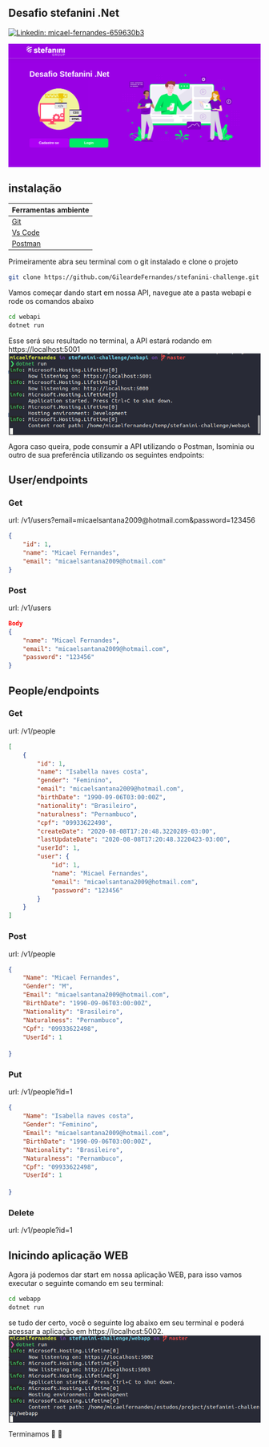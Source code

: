 <h2>Desafio stefanini .Net</h2>

[![Linkedin: micael-fernandes-659630b3](https://img.shields.io/badge/-micaelfernandes-blue?style=flat-square&logo=Linkedin&logoColor=white&link=https://www.linkedin.com/in/micael-fernandes-659630b3/)](https://www.linkedin.com/in/micael-fernandes-659630b3/)

<img align='center' src="https://github.com/GileardeFernandes/stefanini-challenge/blob/master/assets/home-web.png" >


## instalação

| Ferramentas ambiente                               |
| ---------------------------------------------------|
|<a href="https://git-scm.com/">Git</a>              |
|<a href="https://code.visualstudio.com/">Vs Code</a>|
|<a href="https://www.postman.com/">Postman</a>      |


Primeiramente abra seu terminal com o git instalado e clone o projeto

```sh
git clone https://github.com/GileardeFernandes/stefanini-challenge.git
```
Vamos começar dando start em nossa API, navegue ate a pasta webapi e rode os comandos abaixo

```sh
cd webapi
dotnet run
```
Esse será seu resultado no terminal, a API estará rodando em https://localhost:5001
<img align='center' src="https://github.com/GileardeFernandes/stefanini-challenge/blob/master/assets/log-api.png" >




Agora caso queira, pode consumir a API utilizando o Postman, Isominia ou outro de sua preferência utilizando os seguintes endpoints:

## User/endpoints

<h3>Get</h3> 
url: /v1/users?email=micaelsantana2009@hotmail.com&password=123456

```json
{
    "id": 1,
    "name": "Micael Fernandes",
    "email": "micaelsantana2009@hotmail.com"
}
```

<h3>Post</h3> 
url: /v1/users

```json
Body
{
    "name": "Micael Fernandes",
    "email": "micaelsantana2009@hotmail.com",
    "password": "123456"
}
```

## People/endpoints

<h3>Get</h3>
url: /v1/people

```json
[
    {
        "id": 1,
        "name": "Isabella naves costa",
        "gender": "Feminino",
        "email": "micaelsantana2009@hotmail.com",
        "birthDate": "1990-09-06T03:00:00Z",
        "nationality": "Brasileiro",
        "naturalness": "Pernambuco",
        "cpf": "09933622498",
        "createDate": "2020-08-08T17:20:48.3220289-03:00",
        "lastUpdateDate": "2020-08-08T17:20:48.3220423-03:00",
        "userId": 1,
        "user": {
            "id": 1,
            "name": "Micael Fernandes",
            "email": "micaelsantana2009@hotmail.com",
            "password": "123456"
        }
    }
]
```

<h3>Post</h3>
url: /v1/people

```json
{
    "Name": "Micael Fernandes",
    "Gender": "M",
    "Email": "micaelsantana2009@hotmail.com",
    "BirthDate": "1990-09-06T03:00:00Z",
    "Nationality": "Brasileiro",
    "Naturalness": "Pernambuco",
    "Cpf": "09933622498",
    "UserId": 1

}
```

<h3>Put</h3>
url: /v1/people?id=1

```json
{
    "Name": "Isabella naves costa",
    "Gender": "Feminino",
    "Email": "micaelsantana2009@hotmail.com",
    "BirthDate": "1990-09-06T03:00:00Z",
    "Nationality": "Brasileiro",
    "Naturalness": "Pernambuco",
    "Cpf": "09933622498",
    "UserId": 1

}
```

<h3>Delete</h3>
url: /v1/people?id=1



## Inicindo aplicação WEB

Agora já podemos dar start em nossa aplicação WEB, para isso vamos executar o seguinte comando em seu terminal:


```sh
cd webapp
dotnet run
```

se tudo der certo, você o seguinte log abaixo em seu terminal e poderá acessar a aplicação em https://localhost:5002.
<img align='center' src="https://github.com/GileardeFernandes/stefanini-challenge/blob/master/assets/log-appweb.png" >


Terminamos 🚀 :wave:










